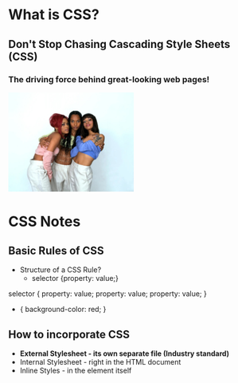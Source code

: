 # What is CSS?

## Don't Stop Chasing Cascading Style Sheets (CSS)

### The driving force behind great-looking web pages!

<img src="./tlc.jpeg" alt="Really great looking web pages!" width="50%" height="50%">




# CSS Notes

## Basic Rules of CSS

* Structure of a CSS Rule?
  * selector {property: value;}

selector {
    property: value;
    property: value;
    property: value;
}

* {
    background-color: red;
}

## How to incorporate CSS

* **External Stylesheet - its own separate file (Industry standard)**
* Internal Stylesheet - right in the HTML document
* Inline Styles - in the element itself